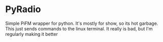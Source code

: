 # PyRadio
Simple PiFM wrapper for python. It's mostly for show, so its hot garbage. 
This just sends commands to the linux terminal. It really is bad, but I'm regularly making it better
